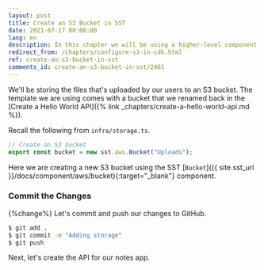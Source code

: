 ```yaml
---
layout: post
title: Create an S3 Bucket in SST
date: 2021-07-17 00:00:00
lang: en
description: In this chapter we will be using a higher-level component to create an S3 bucket in our SST app.
redirect_from: /chapters/configure-s3-in-cdk.html
ref: create-an-s3-bucket-in-sst
comments_id: create-an-s3-bucket-in-sst/2461
---
```


We'll be storing the files that's uploaded by our users to an S3 bucket. The template we are using comes with a bucket that we renamed back in the [Create a Hello World API]({% link _chapters/create-a-hello-world-api.md %}).

Recall the following from `infra/storage.ts`.

```ts
// Create an S3 bucket
export const bucket = new sst.aws.Bucket("Uploads");
```

Here we are creating a new S3 bucket using the SST [`Bucket`]({{ site.sst_url }}/docs/component/aws/bucket){:target="_blank"} component.

### Commit the Changes

{%change%} Let's commit and push our changes to GitHub.

```bash
$ git add .
$ git commit -m "Adding storage"
$ git push
```

Next, let's create the API for our notes app.
